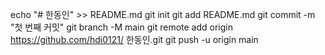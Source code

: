 echo "# 한동인" >> README.md 
git init 
git add README.md 
git commit -m "첫 번째 커밋" 
git branch -M main 
git remote add origin https://github.com/hdi0121/
 한동인.git git push -u origin main
